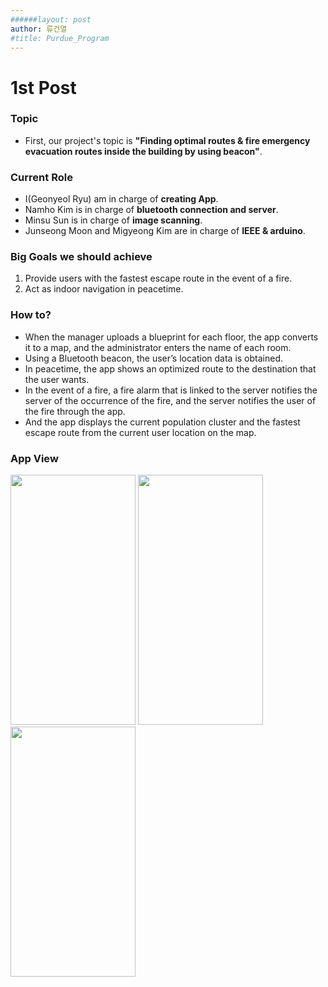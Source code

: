 ```yaml
---
######layout: post
author: 류건열
#title: Purdue_Program
---
```


# 1st Post

### Topic

- First, our project's topic is <b>"Finding optimal routes & fire emergency evacuation routes inside the building by using beacon"</b>.

### Current Role

- I(Geonyeol Ryu) am in charge of <b>creating App</b>.
- Namho Kim is in charge of <b>bluetooth connection and server</b>.
- Minsu Sun is in charge of <b>image scanning</b>.
- Junseong Moon and Migyeong Kim are in charge of <b>IEEE & arduino</b>.

### Big Goals we should achieve

1. Provide users with the fastest escape route in the event of a fire.
2. Act as indoor navigation in peacetime.

### How to?

- When the manager uploads a blueprint for each floor, the app converts it to a map, and the administrator enters the name of each room.
- Using a Bluetooth beacon, the user’s location data is obtained.
- In peacetime, the app shows an optimized route to the destination that the user wants.
- In the event of a fire, a fire alarm that is linked to the server notifies the server of the occurrence of the fire, and the server notifies the user of the fire through the app.
- And the app displays the current population cluster and the fastest escape route from the current user location on the map.

### App View

<img src='https://user-images.githubusercontent.com/34560965/149961426-92775496-031d-4a4e-b400-0d090acdc817.png' width='200' height='400'> 
<img src='https://user-images.githubusercontent.com/34560965/149961464-35bd3a15-e17a-4298-8597-17798b23d887.png' width='200' height='400'>
<img src='https://user-images.githubusercontent.com/34560965/149961496-e9198ff1-bcf6-40dc-adea-1ba81f3dbe52.png' width='200' height='400'>
